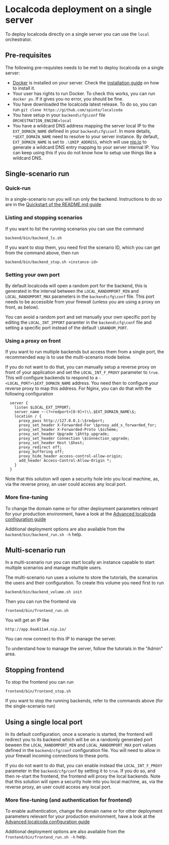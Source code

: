 # Localcoda deployment on a single server

To deploy localcoda directly on a single server you can use the `local` orchestrator.

## Pre-requisites

The following pre-requistes needs to be met to deploy localcoda on a single server:
- [Docker](https://www.docker.com/) is installed on your server. Check the [installation guide](https://docs.docker.com/engine/install/) on how to install it.
- Your user has rights to run Docker. To check this works, you can run `docker ps`. If it gives you no error, you should be fine.
- You have downloaded the localcoda latest release. To do so, you can run `git clone https://github.com/spinto/localcoda`
- You have setup in your `backend\cfg\conf` file `ORCHESTRATION_ENGINE=local`
- You have a wildcard DNS address mapping the server local IP to the `EXT_DOMAIN_NAME` defined in your `backend\cfg\conf`. In more details, `*$EXT_DOMAIN_NAME` need to resolve to your server instance. By default, `EXT_DOMAIN_NAME` is set to `.\$NIP_ADDRESS`, which will use [nip.io](https://sslip.io/) to generate a wildcard DNS entry mapping to your server internal IP. You can keep using this if you do not know how to setup use things like a wildcard DNS.

## Single-scenario run

### Quick-run

In a single-scenario run you will run only the backend. Instructions to do so are in the [Quickstart of the README.md guide](../README.md#single-scenario-run-on-a-local-machine)

### Listing and stopping scenarios

If you want to list the running scenarios you can use the command

```
backend/bin/backend_ls.sh
```

If you want to stop them, you need first the scenario ID, which you can get from the command above, then run

```
backend/bin/backend_stop.sh <instance-id>
```

### Setting your own port

By default localcoda will open a random port for the backend, this is generated in the interval between the `LOCAL_RANDOMPORT_MIN` and `LOCAL_RANDOMPORT_MAX` parameters in the `backend\cfg\conf` file. This port needs to be accessible from your firewall (unless you are using a proxy on front, as below).

You can avoid a random port and set manually your own specific port by editing the `LOCAL_INT_IPPORT` paramter in the `backend\cfg\conf` file and setting a specific port instead of the default `\$RANDOM_PORT`.

### Using a proxy on front

If you want to run multiple backends but access them from a single port, the recommended way is to use the multi-scenario mode below.

If you do not want to do that, you can manually setup a reverse proxy on front of your application and set the `LOCAL_INT_F_PROXY` parameter to `true`. This will configure backends to respond to a `-<LOCAL_PORT>\$EXT_DOMAIN_NAME` address. You need then to configure your reverse proxy to map this address. For Nginx, you can do that with the following configuration

```
  server {
    listen $LOCAL_EXT_IPPORT;
    server_name ~-(?<redport>[0-9]+)\\.$EXT_DOMAIN_NAME\$;
    location / {
      proxy_pass http://127.0.0.1:\$redport;
      proxy_set_header X-Forwarded-For \$proxy_add_x_forwarded_for;
      proxy_set_header X-Forwarded-Proto \$scheme;
      proxy_set_header Upgrade \$http_upgrade;
      proxy_set_header Connection \$connection_upgrade;
      proxy_set_header Host \$host;
      proxy_redirect off;
      proxy_buffering off;
      proxy_hide_header access-control-allow-origin;
      add_header Access-Control-Allow-Origin *;
    }
  }
```

Note that this solution will open a security hole into you local machine, as, via the reverse proxy, an user could access any local port.

### More fine-tuning

To change the domain name or for other deployment parameters relevant for your production environment, have a look at the [Advanced localcoda configuration guide](ADVANCED_CONFIG.md)

Additional deployment options are also available from the `backend/bin/backend_run.sh -h` help.

## Multi-scenario run

In a multi-scenario run you can start locally an instance capable to start multiple scenarios and manage multiple users.

The multi-scenario run uses a volume to store the tutorials, the scenarios the users and their configuration. To create this volume you need first to run

```
backend/bin/backend_volume.sh init
``` 

Then you can run the frontend via

```
frontend/bin/frontend_run.sh
```

You will get an IP like

```
http://app.0aa611a4.nip.io/
```

You can now connect to this IP to manage the server.

To understand how to manage the server, follow the tutorials in the "Admin" area.

## Stopping frontend

To stop the frontend you can run

```
frontend/bin/frontend_stop.sh
```

If you want to stop the running backends, refer to the commands above (for the single-scenario run)

## Using a single local port

In its default configuration, once a scenario is started, the frontend will redirect you to its backend which will be on a randomly generated port beween the `LOCAL_RANDOMPORT_MIN` and `LOCAL_RANDOMPORT_MAX` port values defined in the `backend/cfg/conf` configuration file. You will need to allow in your firewall incoming connections to these ports.

If you do not want to do that, you can enable instead the `LOCAL_INT_F_PROXY` parameter in the `backend/cfg/conf` by setting it to `true`. If you do so, and then re-start the frontend, the frontend will proxy the local backends. Note that this solution will open a security hole into you local machine, as, via the reverse proxy, an user could access any local port.

### More fine-tuning (and authentication for frontend)

To enable authentication, change the domain name or for other deployment parameters relevant for your production environment, have a look at the [Advanced localcoda configuration guide](ADVANCED_CONFIG.md)

Additional deployment options are also available from the `frontend/bin/frontend_run.sh -h` help.
